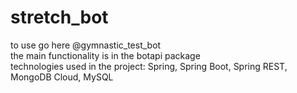 # stretch_bot
to use go here @gymnastic_test_bot  
the main functionality is in the botapi package  
technologies used in the project: Spring, Spring Boot, Spring REST, MongoDB Cloud, MySQL  
